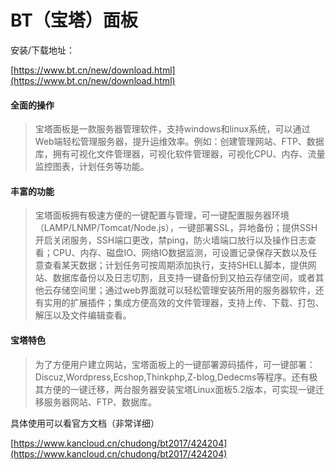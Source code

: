 # BT（宝塔）面板

安装/下载地址：

[https://www.bt.cn/new/download.html](https://www.bt.cn/new/download.html)

#### 全面的操作

> 宝塔面板是一款服务器管理软件，支持windows和linux系统，可以通过Web端轻松管理服务器，提升运维效率。例如：创建管理网站、FTP、数据库，拥有可视化文件管理器，可视化软件管理器，可视化CPU、内存、流量监控图表，计划任务等功能。

#### 丰富的功能

> 宝塔面板拥有极速方便的一键配置与管理，可一键配置服务器环境（LAMP/LNMP/Tomcat/Node.js），一键部署SSL，异地备份；提供SSH开启关闭服务，SSH端口更改，禁ping，防火墙端口放行以及操作日志查看；CPU、内存、磁盘IO、网络IO数据监测，可设置记录保存天数以及任意查看某天数据；计划任务可按周期添加执行，支持SHELL脚本，提供网站、数据库备份以及日志切割，且支持一键备份到又拍云存储空间，或者其他云存储空间里；通过web界面就可以轻松管理安装所用的服务器软件，还有实用的扩展插件；集成方便高效的文件管理器，支持上传、下载、打包、解压以及文件编辑查看。

#### 宝塔特色

> 为了方便用户建立网站，宝塔面板上的一键部署源码插件，可一键部署：Discuz,Wordpress,Ecshop,Thinkphp,Z-blog,Dedecms等程序。还有极其方便的一键迁移，两台服务器安装宝塔Linux面板5.2版本，可实现一键迁移服务器网站、FTP、数据库。

具体使用可以看官方文档（非常详细）

[https://www.kancloud.cn/chudong/bt2017/424204](https://www.kancloud.cn/chudong/bt2017/424204)

